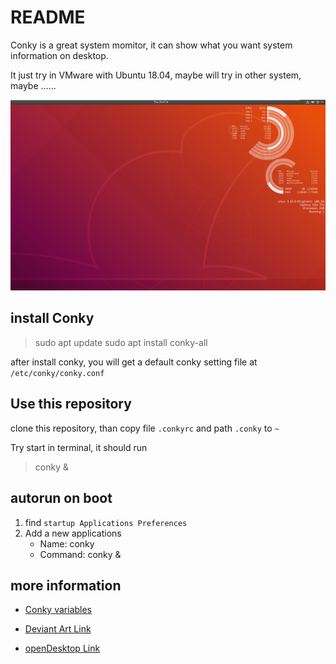 README
===
Conky is a great system momitor, it can show what you want system information on desktop.

It just try in VMware with Ubuntu 18.04, maybe will try in other system, maybe ......

![](conky.PNG)

## install Conky
> sudo apt update
> sudo apt install conky-all

after install conky, you will get a default conky setting file at `/etc/conky/conky.conf`

## Use this repository
clone this repository, than copy file `.conkyrc` and path `.conky` to `~`

Try start in terminal, it should run
> conky &

## autorun on boot
1. find `startup Applications Preferences`
2. Add a new applications
    * Name: conky <anything OK>
    * Command: conky &

## more information
* [Conky variables](http://conky.sourceforge.net/variables.html)

* [Deviant Art Link](https://www.deviantart.com/?qh=&q=conky)

* [openDesktop Link](https://www.opendesktop.org/search?projectSearchText=conky)